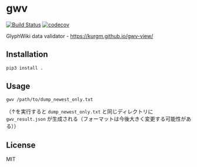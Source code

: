 # gwv

[![Build Status](https://travis-ci.org/kurgm/gwv.svg?branch=master)](https://travis-ci.org/kurgm/gwv)
[![codecov](https://codecov.io/gh/kurgm/gwv/branch/master/graph/badge.svg)](https://codecov.io/gh/kurgm/gwv)

GlyphWiki data validator - https://kurgm.github.io/gwv-view/


## Installation

```sh
pip3 install .
```


## Usage

```sh
gwv /path/to/dump_newest_only.txt
```

（↑を実行すると `dump_newest_only.txt` と同じディレクトリに `gwv_result.json` が生成される（フォーマットは今後大きく変更する可能性がある））


## License

MIT
